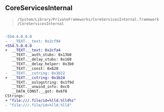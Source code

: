 ## CoreServicesInternal

> `/System/Library/PrivateFrameworks/CoreServicesInternal.framework/CoreServicesInternal`

```diff

-554.4.0.0.0
-  __TEXT.__text: 0x2cf94
+554.5.0.0.0
+  __TEXT.__text: 0x2cfa4
   __TEXT.__auth_stubs: 0x13b0
   __TEXT.__delay_stubs: 0x160
   __TEXT.__delay_helper: 0x3b0
   __TEXT.__const: 0x620
-  __TEXT.__cstring: 0x1b22
+  __TEXT.__cstring: 0x1b24
   __TEXT.__oslogstring: 0x1f9d
   __TEXT.__unwind_info: 0xc0
   __DATA_CONST.__got: 0x6f8
CStrings:
+ "file:///.file/id=%lld.%lld%s"
- "file:///.file/id=%lld.%lld"

```
